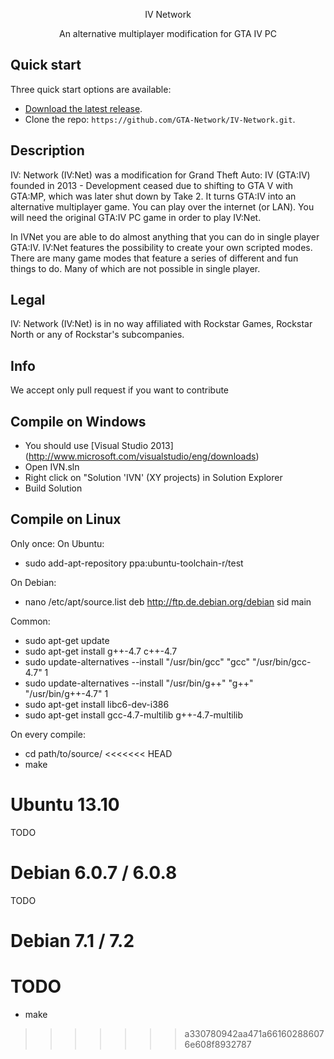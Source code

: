 <p align="center">IV Network</p>
<p align="center" style="font-size:14px;">An alternative multiplayer modification for GTA IV PC</p>

## Quick start

Three quick start options are available:

* [Download the latest release](https://github.com/GTA-Network/IV-Network/archive/master.zip).
* Clone the repo: `https://github.com/GTA-Network/IV-Network.git`.

## Description

IV: Network (IV:Net) was a modification for Grand Theft Auto: IV (GTA:IV) founded in 2013 - Development ceased due to shifting to GTA V with GTA:MP, which was later shut down by Take 2. It turns GTA:IV into an alternative multiplayer game. You can play over the internet (or LAN). You will need the original GTA:IV PC game in order to play IV:Net.

In IVNet you are able to do almost anything that you can do in single player GTA:IV. IV:Net features the possibility to create your own scripted modes. There are many game modes that feature a series of different and fun things to do. Many of which are not possible in single player.

## Legal

IV: Network (IV:Net) is in no way affiliated with Rockstar Games, Rockstar North or any of Rockstar's subcompanies.

## Info

We accept only pull request if you want to contribute

## Compile on Windows

* You should use [Visual Studio 2013] (http://www.microsoft.com/visualstudio/eng/downloads)
* Open IVN.sln
* Right click on "Solution 'IVN' (XY projects) in Solution Explorer
* Build Solution

## Compile on Linux

Only once:
 On Ubuntu:
* sudo add-apt-repository ppa:ubuntu-toolchain-r/test

 On Debian:
* nano /etc/apt/source.list
deb http://ftp.de.debian.org/debian sid main

 Common:
* sudo apt-get update
* sudo apt-get install g++-4.7 c++-4.7
* sudo update-alternatives --install "/usr/bin/gcc" "gcc" "/usr/bin/gcc-4.7" 1
* sudo update-alternatives --install "/usr/bin/g++" "g++" "/usr/bin/g++-4.7" 1
* sudo apt-get install libc6-dev-i386
* sudo apt-get install gcc-4.7-multilib g++-4.7-multilib
	
On every compile:
* cd path/to/source/
<<<<<<< HEAD
* make

# Ubuntu 13.10

TODO

# Debian 6.0.7 / 6.0.8

TODO

# Debian 7.1 / 7.2

TODO
=======
* make
>>>>>>> a330780942aa471a661602886076e608f8932787
